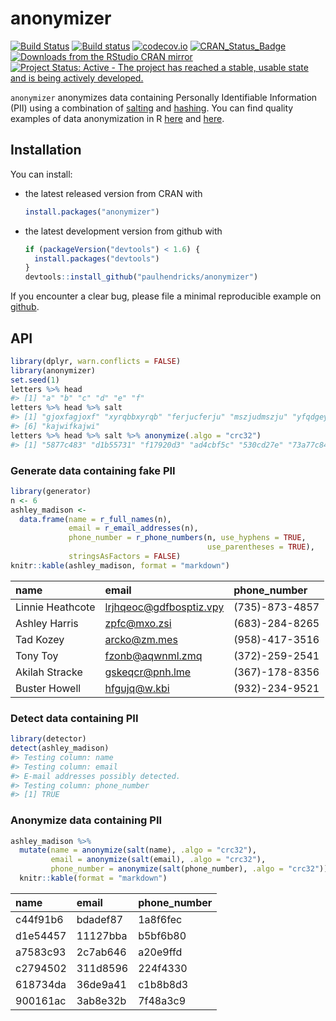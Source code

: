 <!-- README.md is generated from README.Rmd. Please edit that file -->
anonymizer
==========

[![Build Status](https://travis-ci.org/paulhendricks/anonymizer.png?branch=master)](https://travis-ci.org/paulhendricks/anonymizer) [![Build status](https://ci.appveyor.com/api/projects/status/qu5j8q9wvit2i3pe/branch/master?svg=true)](https://ci.appveyor.com/project/paulhendricks/anonymizer/branch/master) [![codecov.io](http://codecov.io/github/paulhendricks/anonymizer/coverage.svg?branch=master)](http://codecov.io/github/paulhendricks/anonymizer?branch=master) [![CRAN\_Status\_Badge](http://www.r-pkg.org/badges/version/anonymizer)](http://cran.r-project.org/package=anonymizer) [![Downloads from the RStudio CRAN mirror](http://cranlogs.r-pkg.org/badges/anonymizer)](http://cran.rstudio.com/package=anonymizer) [![Project Status: Active - The project has reached a stable, usable state and is being actively developed.](http://www.repostatus.org/badges/0.1.0/active.svg)](http://www.repostatus.org/#active)

`anonymizer` anonymizes data containing Personally Identifiable Information (PII) using a combination of [salting](https://en.wikipedia.org/wiki/Salt_%28cryptography%29) and [hashing](https://en.wikipedia.org/wiki/Hash_function). You can find quality examples of data anonymization in R [here](http://jangorecki.github.io/blog/2014-11-07/Data-Anonymization-in-R.html) and [here](http://4dpiecharts.com/2011/08/23/anonymising-data/).

Installation
------------

You can install:

-   the latest released version from CRAN with

    ``` r
    install.packages("anonymizer")
    ```

-   the latest development version from github with

    ``` r
    if (packageVersion("devtools") < 1.6) {
      install.packages("devtools")
    }
    devtools::install_github("paulhendricks/anonymizer")
    ```

If you encounter a clear bug, please file a minimal reproducible example on [github](https://github.com/paulhendricks/anonymizer/issues).

API
---

``` r
library(dplyr, warn.conflicts = FALSE)
library(anonymizer)
set.seed(1)
letters %>% head
#> [1] "a" "b" "c" "d" "e" "f"
letters %>% head %>% salt
#> [1] "gjoxfagjoxf" "xyrqbbxyrqb" "ferjucferju" "mszjudmszju" "yfqdgeyfqdg"
#> [6] "kajwifkajwi"
letters %>% head %>% salt %>% anonymize(.algo = "crc32")
#> [1] "5877c483" "d1b55731" "f17920d3" "ad4cbf5c" "530cd27e" "73a77c84"
```

### Generate data containing fake PII

``` r
library(generator)
n <- 6
ashley_madison <- 
  data.frame(name = r_full_names(n), 
             email = r_email_addresses(n), 
             phone_number = r_phone_numbers(n, use_hyphens = TRUE, 
                                            use_parentheses = TRUE), 
             stringsAsFactors = FALSE)
knitr::kable(ashley_madison, format = "markdown")
```

| name             | email                     | phone\_number  |
|:-----------------|:--------------------------|:---------------|
| Linnie Heathcote | <lrjhqeoc@gdfbosptiz.vpy> | (735)-873-4857 |
| Ashley Harris    | <zpfc@mxo.zsi>            | (683)-284-8265 |
| Tad Kozey        | <arcko@zm.mes>            | (958)-417-3516 |
| Tony Toy         | <fzonb@aqwnml.zmq>        | (372)-259-2541 |
| Akilah Stracke   | <gskeqcr@pnh.lme>         | (367)-178-8356 |
| Buster Howell    | <hfgujq@w.kbi>            | (932)-234-9521 |

### Detect data containing PII

``` r
library(detector)
detect(ashley_madison)
#> Testing column: name
#> Testing column: email
#> E-mail addresses possibly detected.
#> Testing column: phone_number
#> [1] TRUE
```

### Anonymize data containing PII

``` r
ashley_madison %>% 
  mutate(name = anonymize(salt(name), .algo = "crc32"), 
         email = anonymize(salt(email), .algo = "crc32"), 
         phone_number = anonymize(salt(phone_number), .algo = "crc32")) %>% 
  knitr::kable(format = "markdown")
```

| name     | email    | phone\_number |
|:---------|:---------|:--------------|
| c44f91b6 | bdadef87 | 1a8f6fec      |
| d1e54457 | 11127bba | b5bf6b80      |
| a7583c93 | 2c7ab646 | a20e9ffd      |
| c2794502 | 311d8596 | 224f4330      |
| 618734da | 36de9a41 | c1b8b8d3      |
| 900161ac | 3ab8e32b | 7f48a3c9      |
